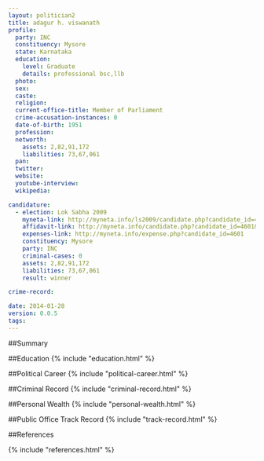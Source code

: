 ```yaml
---
layout: politician2
title: adagur h. viswanath
profile: 
  party: INC
  constituency: Mysore
  state: Karnataka
  education: 
    level: Graduate
    details: professional bsc,llb
  photo: 
  sex: 
  caste: 
  religion: 
  current-office-title: Member of Parliament
  crime-accusation-instances: 0
  date-of-birth: 1951
  profession: 
  networth: 
    assets: 2,82,91,172
    liabilities: 73,67,061
  pan: 
  twitter: 
  website: 
  youtube-interview: 
  wikipedia: 

candidature: 
  - election: Lok Sabha 2009
    myneta-link: http://myneta.info/ls2009/candidate.php?candidate_id=4601
    affidavit-link: http://myneta.info/candidate.php?candidate_id=4601&scan=original
    expenses-link: http://myneta.info/expense.php?candidate_id=4601
    constituency: Mysore 
    party: INC
    criminal-cases: 0
    assets: 2,82,91,172
    liabilities: 73,67,061
    result: winner 

crime-record: 

date: 2014-01-28
version: 0.0.5
tags: 
---
```

##Summary


##Education
{% include "education.html" %}


##Political Career
{% include "political-career.html" %}


##Criminal Record
{% include "criminal-record.html" %}


##Personal Wealth
{% include "personal-wealth.html" %}


##Public Office Track Record
{% include "track-record.html" %}


##References


{% include "references.html" %}